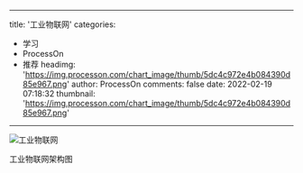 
---
title: '工业物联网'
categories: 
 - 学习
 - ProcessOn
 - 推荐
headimg: 'https://img.processon.com/chart_image/thumb/5dc4c972e4b084390d85e967.png'
author: ProcessOn
comments: false
date: 2022-02-19 07:18:32
thumbnail: 'https://img.processon.com/chart_image/thumb/5dc4c972e4b084390d85e967.png'
---

<div>   
<img class="thumb" alt="工业物联网" src="https://img.processon.com/chart_image/thumb/5dc4c972e4b084390d85e967.png" referrerpolicy="no-referrer">
<p>工业物联网架构图</p>  
</div>
            